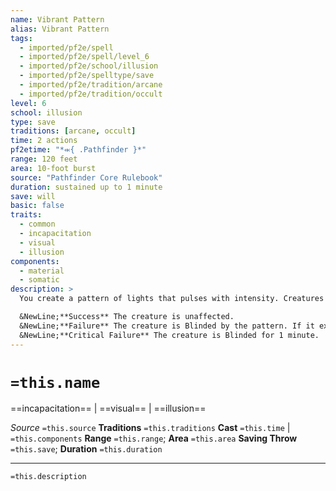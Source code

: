 ```yaml
---
name: Vibrant Pattern
alias: Vibrant Pattern
tags:
  - imported/pf2e/spell
  - imported/pf2e/spell/level_6
  - imported/pf2e/school/illusion
  - imported/pf2e/spelltype/save
  - imported/pf2e/tradition/arcane
  - imported/pf2e/tradition/occult
level: 6
school: illusion
type: save
traditions: [arcane, occult]
time: 2 actions
pf2etime: "*⬺{ .Pathfinder }*"
range: 120 feet
area: 10-foot burst
source: "Pathfinder Core Rulebook"
duration: sustained up to 1 minute
save: will
basic: false
traits:
  - common
  - incapacitation
  - visual
  - illusion
components:
  - material
  - somatic
description: >
  You create a pattern of lights that pulses with intensity. Creatures are [[Dazzled]] while inside the pattern. In addition, a creature must attempt a Will saving throw if it's inside the pattern when you cast it, enters the pattern, ends its turn within the pattern, or uses a Seek or Interact action on the pattern. A creature currently [[Blinded]] by the pattern doesn't need to attempt new saving throws.

  &NewLine;**Success** The creature is unaffected.
  &NewLine;**Failure** The creature is Blinded by the pattern. If it exits the pattern, it can attempt a new save to recover from the Blinded condition at the end of each of its turns, to a maximum duration of 1 minute.
  &NewLine;**Critical Failure** The creature is Blinded for 1 minute.
---
```

# `=this.name`
==incapacitation== | ==visual== | ==illusion==

*Source* `=this.source`
**Traditions** `=this.traditions`
**Cast** `=this.time` | `=this.components`
**Range** `=this.range`; **Area** `=this.area`
**Saving Throw** `=this.save`; **Duration** `=this.duration`

***
`=this.description`